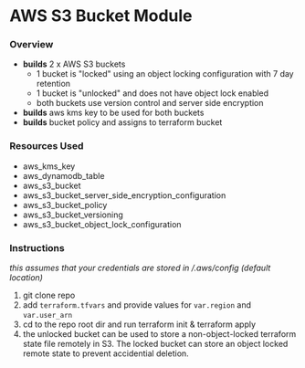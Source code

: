 # **AWS S3 Bucket Module**

### Overview 

- **builds** 2 x AWS S3 buckets 
    - 1 bucket is "locked" using an object locking configuration with 7 day retention
    - 1 bucket is "unlocked" and does not have object lock enabled
    - both buckets use version control and server side encryption
- **builds** aws kms key to be used for both buckets
- **builds** bucket policy and assigns to terraform bucket

### Resources Used
- aws_kms_key
- aws_dynamodb_table
- aws_s3_bucket
- aws_s3_bucket_server_side_encryption_configuration
- aws_s3_bucket_policy
- aws_s3_bucket_versioning
- aws_s3_bucket_object_lock_configuration

### Instructions

*this assumes that your credentials are stored in /.aws/config (default location)*
1. git clone repo
2. add `terraform.tfvars` and provide values for `var.region` and `var.user_arn` 
3. cd to the repo root dir and run terraform init & terraform apply
4. the unlocked bucket can be used to store a non-object-locked terraform state file remotely in S3. The locked bucket can store an object locked remote state to prevent accidential deletion.
